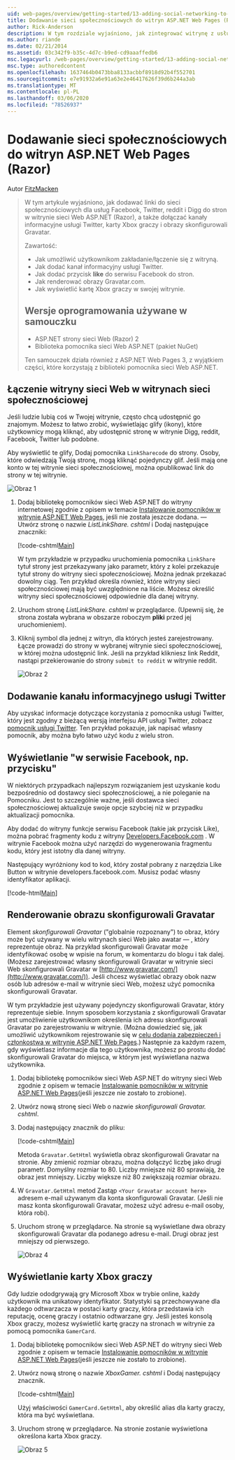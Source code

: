 ```yaml
---
uid: web-pages/overview/getting-started/13-adding-social-networking-to-your-web-site
title: Dodawanie sieci społecznościowych do witryn ASP.NET Web Pages (Razor) | Microsoft Docs
author: Rick-Anderson
description: W tym rozdziale wyjaśniono, jak zintegrować witrynę z usługami sieci społecznościowych. W tym rozdziale dowiesz się, jak umożliwić użytkownikom zakładanie/łączenie witryny sieci Web...
ms.author: riande
ms.date: 02/21/2014
ms.assetid: 03c342f9-b35c-4d7c-b9ed-cd9aaaffedb6
msc.legacyurl: /web-pages/overview/getting-started/13-adding-social-networking-to-your-web-site
msc.type: authoredcontent
ms.openlocfilehash: 1637464b0473bba8133acbbf8918d92b4f552701
ms.sourcegitcommit: e7e91932a6e91a63e2e46417626f39d6b244a3ab
ms.translationtype: MT
ms.contentlocale: pl-PL
ms.lasthandoff: 03/06/2020
ms.locfileid: "78526937"
---
```

# <a name="adding-social-networking-to-aspnet-web-pages-razor-sites"></a>Dodawanie sieci społecznościowych do witryn ASP.NET Web Pages (Razor)

Autor [FitzMacken](https://github.com/tfitzmac)

> W tym artykule wyjaśniono, jak dodawać linki do sieci społecznościowych dla usług Facebook, Twitter, reddit i Digg do stron w witrynie sieci Web ASP.NET (Razor), a także dołączać kanały informacyjne usługi Twitter, karty Xbox graczy i obrazy skonfigurowali Gravatar.
> 
> Zawartość:
> 
> - Jak umożliwić użytkownikom zakładanie/łączenie się z witryną.
> - Jak dodać kanał informacyjny usługi Twitter.
> - Jak dodać przycisk **like** do serwisu Facebook do stron.
> - Jak renderować obrazy Gravatar.com.
> - Jak wyświetlić kartę Xbox graczy w swojej witrynie.
>   
> 
> ## <a name="software-versions-used-in-the-tutorial"></a>Wersje oprogramowania używane w samouczku
> 
> 
> - ASP.NET strony sieci Web (Razor) 2
> - Biblioteka pomocnika sieci Web ASP.NET (pakiet NuGet)
>   
> 
> Ten samouczek działa również z ASP.NET Web Pages 3, z wyjątkiem części, które korzystają z biblioteki pomocnika sieci Web ASP.NET.

<a id="Linking_Your_Website"></a>
## <a name="linking-your-website-on-social-networking-sites"></a>Łączenie witryny sieci Web w witrynach sieci społecznościowej

Jeśli ludzie lubią coś w Twojej witrynie, często chcą udostępnić go znajomym. Możesz to łatwo zrobić, wyświetlając glify (ikony), które użytkownicy mogą kliknąć, aby udostępnić stronę w witrynie Digg, reddit, Facebook, Twitter lub podobne.

Aby wyświetlić te glify, Dodaj pomocnika `LinkSharecode` do strony. Osoby, które odwiedzają Twoją stronę, mogą kliknąć pojedynczy glif. Jeśli mają one konto w tej witrynie sieci społecznościowej, można opublikować link do strony w tej witrynie.

![Obraz 1](13-adding-social-networking-to-your-web-site/_static/image1.jpg)

1. Dodaj bibliotekę pomocników sieci Web ASP.NET do witryny internetowej zgodnie z opisem w temacie [Instalowanie pomocników w witrynie ASP.NET Web Pages](https://go.microsoft.com/fwlink/?LinkId=252372), jeśli nie została jeszcze dodana. — Utwórz stronę o nazwie *ListLinkShare. cshtml* i Dodaj następujące znaczniki:

    [!code-cshtml[Main](13-adding-social-networking-to-your-web-site/samples/sample1.cshtml)]

    W tym przykładzie w przypadku uruchomienia pomocnika `LinkShare` tytuł strony jest przekazywany jako parametr, który z kolei przekazuje tytuł strony do witryny sieci społecznościowej. Można jednak przekazać dowolny ciąg. Ten przykład określa również, które witryny sieci społecznościowej mają być uwzględnione na liście. Możesz określić witryny sieci społecznościowej odpowiednie dla danej witryny.
2. Uruchom stronę *ListLinkShare. cshtml* w przeglądarce. (Upewnij się, że strona została wybrana w obszarze roboczym **pliki** przed jej uruchomieniem).
3. Kliknij symbol dla jednej z witryn, dla których jesteś zarejestrowany. Łącze prowadzi do strony w wybranej witrynie sieci społecznościowej, w której można udostępnić link. Jeśli na przykład klikniesz link Reddit, nastąpi przekierowanie do strony `submit to reddit` w witrynie reddit.

     ![Obraz 2](13-adding-social-networking-to-your-web-site/_static/image2.jpg)

<a id="Adding_a_Twitter_Feed"></a>
## <a name="adding-a-twitter-feed"></a>Dodawanie kanału informacyjnego usługi Twitter

Aby uzyskać informacje dotyczące korzystania z pomocnika usługi Twitter, który jest zgodny z bieżącą wersją interfejsu API usługi Twitter, zobacz [pomocnik usługi Twitter](../ui-layouts-and-themes/twitter-helper.md). Ten przykład pokazuje, jak napisać własny pomocnik, aby można było łatwo użyć kodu z wielu stron.

<a id="Displaying_a_Facebook_Button"></a>
## <a name="displaying-a-facebook-quotlikequot-button"></a>Wyświetlanie &quot;w serwisie Facebook, np. przycisku&quot;

W niektórych przypadkach najlepszym rozwiązaniem jest uzyskanie kodu bezpośrednio od dostawcy sieci społecznościowej, a nie poleganie na Pomocniku. Jest to szczególnie ważne, jeśli dostawca sieci społecznościowej aktualizuje swoje opcje szybciej niż w przypadku aktualizacji pomocnika.

Aby dodać do witryny funkcje serwisu Facebook (takie jak przycisk Like), można pobrać fragmenty kodu z witryny [Developers.Facebook.com](https://developers.facebook.com/) . W witrynie Facebook można użyć narzędzi do wygenerowania fragmentu kodu, który jest istotny dla danej witryny.

Następujący wyróżniony kod to kod, który został pobrany z narzędzia Like Button w witrynie developers.facebook.com. Musisz podać własny identyfikator aplikacji.

[!code-html[Main](13-adding-social-networking-to-your-web-site/samples/sample2.html?highlight=7-14,16-17)]

<a id="Rendering_a_Gravatar_Image"></a>
## <a name="rendering-a-gravatar-image"></a>Renderowanie obrazu skonfigurowali Gravatar

Element *skonfigurowali Gravatar* (&quot;globalnie rozpoznany&quot;) to obraz, który może być używany w wielu witrynach sieci Web jako awatar &#8212; , który reprezentuje obraz. Na przykład skonfigurowali Gravatar może identyfikować osobę w wpisie na forum, w komentarzu do blogu i tak dalej. (Możesz zarejestrować własny skonfigurowali Gravatar w witrynie sieci Web skonfigurowali Gravatar w [http://www.gravatar.com/](http://www.gravatar.com/)). Jeśli chcesz wyświetlać obrazy obok nazw osób lub adresów e-mail w witrynie sieci Web, możesz użyć pomocnika skonfigurowali Gravatar.

W tym przykładzie jest używany pojedynczy skonfigurowali Gravatar, który reprezentuje siebie. Innym sposobem korzystania z skonfigurowali Gravatar jest umożliwienie użytkownikom określenia ich adresu skonfigurowali Gravatar po zarejestrowaniu w witrynie. (Można dowiedzieć się, jak umożliwić użytkownikom rejestrowanie się w [celu dodania zabezpieczeń i członkostwa w witrynie ASP.NET Web Pages](https://go.microsoft.com/fwlink/?LinkId=202904).) Następnie za każdym razem, gdy wyświetlasz informacje dla tego użytkownika, możesz po prostu dodać skonfigurowali Gravatar do miejsca, w którym jest wyświetlana nazwa użytkownika.

1. Dodaj bibliotekę pomocników sieci Web ASP.NET do witryny sieci Web zgodnie z opisem w temacie [Instalowanie pomocników w witrynie ASP.NET Web Pages](https://go.microsoft.com/fwlink/?LinkId=252372)(jeśli jeszcze nie zostało to zrobione).
2. Utwórz nową stronę sieci Web o nazwie *skonfigurowali Gravatar. cshtml*.
3. Dodaj następujący znacznik do pliku: 

    [!code-cshtml[Main](13-adding-social-networking-to-your-web-site/samples/sample3.cshtml)]

    Metoda `Gravatar.GetHtml` wyświetla obraz skonfigurowali Gravatar na stronie. Aby zmienić rozmiar obrazu, można dołączyć liczbę jako drugi parametr. Domyślny rozmiar to 80. Liczby mniejsze niż 80 sprawiają, że obraz jest mniejszy. Liczby większe niż 80 zwiększają rozmiar obrazu.
4. W `Gravatar.GetHtml` metod Zastąp `<Your Gravatar account here>` adresem e-mail używanym dla konta skonfigurowali Gravatar. (Jeśli nie masz konta skonfigurowali Gravatar, możesz użyć adresu e-mail osoby, która robi).
5. Uruchom stronę w przeglądarce. Na stronie są wyświetlane dwa obrazy skonfigurowali Gravatar dla podanego adresu e-mail. Drugi obraz jest mniejszy od pierwszego. 

    ![Obraz 4](13-adding-social-networking-to-your-web-site/_static/image3.jpg)

<a id="Displaying_an_Xbox_Gamer_Card"></a>
## <a name="displaying-an-xbox-gamer-card"></a>Wyświetlanie karty Xbox graczy

Gdy ludzie ododgrywają gry Microsoft Xbox w trybie online, każdy użytkownik ma unikatowy identyfikator. Statystyki są przechowywane dla każdego odtwarzacza w postaci karty graczy, która przedstawia ich reputację, ocenę graczy i ostatnio odtwarzane gry. Jeśli jesteś konsolą Xbox graczy, możesz wyświetlić kartę graczy na stronach w witrynie za pomocą pomocnika `GamerCard`.

1. Dodaj bibliotekę pomocników sieci Web ASP.NET do witryny sieci Web zgodnie z opisem w temacie [Instalowanie pomocników w witrynie ASP.NET Web Pages](https://go.microsoft.com/fwlink/?LinkId=252372)(jeśli jeszcze nie zostało to zrobione).
2. Utwórz nową stronę o nazwie *XboxGamer. cshtml* i Dodaj następujący znacznik.

    [!code-cshtml[Main](13-adding-social-networking-to-your-web-site/samples/sample4.cshtml)]

    Użyj właściwości `GamerCard.GetHtml`, aby określić alias dla karty graczy, która ma być wyświetlana.
3. Uruchom stronę w przeglądarce. Na stronie zostanie wyświetlona określona karta Xbox graczy.

    ![Obraz 5](13-adding-social-networking-to-your-web-site/_static/image4.jpg)
